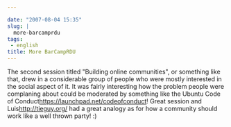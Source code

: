 ```yaml
---

date: "2007-08-04 15:35"
slug: |
  more-barcamprdu
tags:
 - english
title: More BarCampRDU
---
```


The second session titled "Building online communities", or something
like that, drew in a considerable group of people who were mostly
interested in the social aspect of it. It was fairly interesting how the
problem people were complaning about could be moderated by something
like the Ubuntu Code of Conduct<https://launchpad.net/codeofconduct>!
Great session and Luis<http://tieguy.org/> had a great analogy as for
how a community should work like a well thrown party! :)
